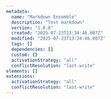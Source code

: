 ```yaml
---
metadata:
  name: "Markdown Ensemble"
  description: "Test markdown"
  version: "1.0.0"
  created: "2025-07-23T13:34:46.007Z"
  modified: "2025-07-23T13:34:46.007Z"
  tags: []
  dependencies: []
  custom: {}
  activationStrategy: "all"
  conflictResolution: "last-write"
elements: []
extensions:
  activationStrategy: "all"
  conflictResolution: "last-write"
---
```

